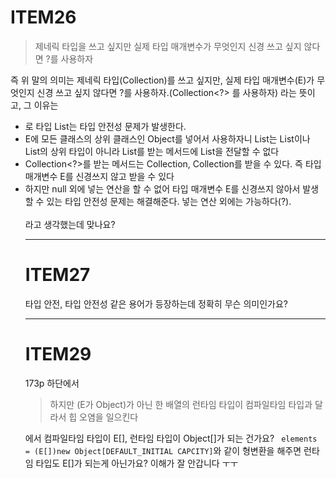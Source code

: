 # ITEM26
> 제네릭 타입을 쓰고 싶지만 실제 타입 매개변수가 무엇인지 신경 쓰고 싶지 않다면 ?를 사용하자

즉 위 말의 의미는 제네릭 타입(Collection<E>)를 쓰고 싶지만, 실제 타입 매개변수(E)가 무엇인지 신경 쓰고 싶지 않다면 ?를 사용하자.(Collection<?> 를 사용하자) 라는 뜻이고, 그 이유는
- 로 타입 List는 타입 안전성 문제가 발생한다.
- E에 모든 클래스의 상위 클래스인 Object를 넣어서 사용하자니 List<Object>는 List<String>이나 List<Integer>의 상위 타입이 아니라 List<Object>를 받는 메서드에 List<String>을 전달할 수 없다
- Collection<?>를 받는 메서드는 Collection<String>, Collection<Integer>를 받을 수 있다. 즉 타입 매개변수 E를 신경쓰지 않고 받을 수 있다
- 하지만 null 외에 넣는 연산을 할 수 없어 타입 매개변수 E를 신경쓰지 않아서 발생할 수 있는 타입 안전성 문제는 해결해준다. 넣는 연산 외에는 가능하다(?).
<br/>
라고 생각했는데 맞나요?

---

# ITEM27
타입 안전, 타입 안전성 같은 용어가 등장하는데 정확히 무슨 의미인가요?

---
# ITEM29
173p 하단에서

>  하지만 (E가 Object)가 아닌 한 배열의 런타임 타입이 컴파일타임 타입과 달라서 힙 오염을 일으킨다

에서 컴파일타임 타입이 E[], 런타임 타입이 Object[]가 되는 건가요? 
``` elements = (E[])new Object[DEFAULT_INITIAL CAPCITY]```와 같이 형변환을 해주면 런타임 타입도 E[]가 되는게 아닌가요? 이해가 잘 안갑니다 ㅜㅜ
